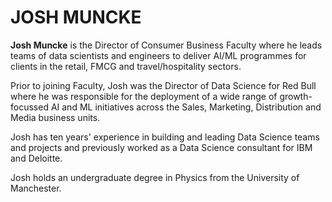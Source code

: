 # JOSH MUNCKE

**Josh Muncke** is the Director of Consumer Business Faculty where he leads teams of data scientists and engineers to deliver AI/ML programmes for clients in the retail, FMCG and travel/hospitality sectors.

Prior to joining Faculty, Josh was the Director of Data Science for Red Bull where he was responsible for the deployment of a wide range of growth-focussed AI and ML initiatives across the Sales, Marketing, Distribution and Media business units.

Josh has ten years' experience in building and leading Data Science teams and projects and previously worked as a Data Science consultant for IBM and Deloitte.

Josh holds an undergraduate degree in Physics from the University of Manchester.
